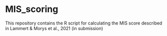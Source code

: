 # MIS_scoring
This repository contains the R script for calculating the MIS score described in Lammert &amp; Morys et al., 2021 (in submission)
